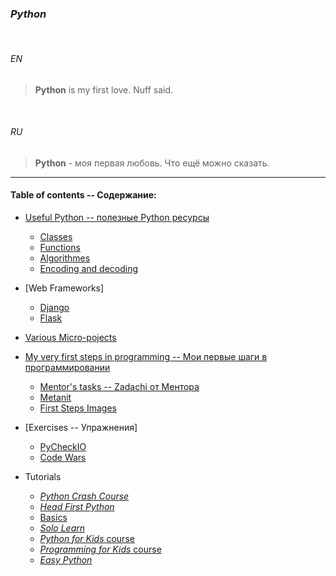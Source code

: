 ### _Python_


<br>

###### *EN*


> **Python** is my first love. Nuff said.


<br>

###### *RU*

> **Python** - моя первая любовь. Что ещё можно сказать.

___


#### Table of contents -- Содержание:

+ [Useful Python -- полезные Python ресурсы](useful_py/)
	* [Classes](useful_py/classes_py/)
	* [Functions](useful_py/funcs_py/)
	* [Algorithmes](useful_py/pyalgos/)
	* [Encoding and decoding](useful_py/pyencode/)

+ [Web Frameworks]
    * [Django](django/)
    * [Flask](flask/)

+ [Various Micro-pojects](exercises/various/)

+ [My very first steps in programming -- Мои первые шаги в программировании](first_steps/)
    - [Mentor's tasks -- Zadachi от Ментора](first_steps/zadachi/)
    - [Metanit](first_steps/metanit/)
    - [First Steps Images](first_steps/img/)

+ [Exercises -- Упражнения]
    - [PyCheckIO](exercises/checkio/)
    - [Code Wars](exercises/codewars/)

+ Tutorials
    - [_Python Crash Course_](first_steps/pcc/)
    - [_Head First Python_](pybooks/head_first_py/)
    - [Basics](first_steps/basics/)
    - [_Solo Learn_](exercises/solo_learn/)
    - [_Python for Kids_ course](pybooks/python4kids/)
    - [_Programming for Kids_ course](pybooks/programmingForKids/)
    - [_Easy Python_](pybooks/easy_python/)

